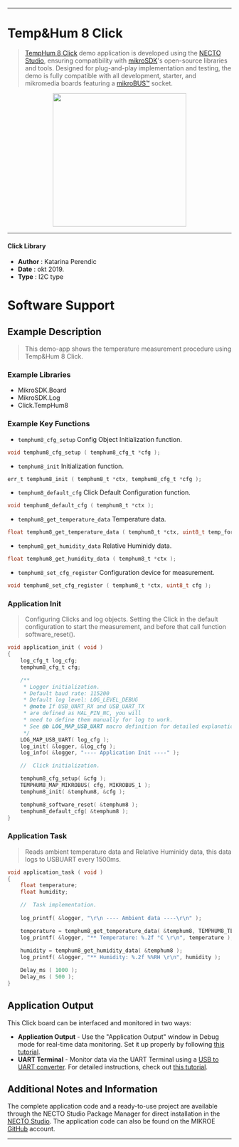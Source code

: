 
---
# Temp&Hum 8 Click

> [TempHum 8 Click](https://www.mikroe.com/?pid_product=MIKROE-3263) demo application is developed using
the [NECTO Studio](https://www.mikroe.com/necto), ensuring compatibility with [mikroSDK](https://www.mikroe.com/mikrosdk)'s
open-source libraries and tools. Designed for plug-and-play implementation and testing, the demo is fully compatible with
all development, starter, and mikromedia boards featuring a [mikroBUS&trade;](https://www.mikroe.com/mikrobus) socket.

<p align="center">
  <img src="https://www.mikroe.com/?pid_product=MIKROE-3263&image=1" height=300px>
</p>

---

#### Click Library

- **Author**        : Katarina Perendic
- **Date**          : okt 2019.
- **Type**          : I2C type

# Software Support

## Example Description

> This demo-app shows the temperature measurement procedure using Temp&Hum 8 Click.

### Example Libraries

- MikroSDK.Board
- MikroSDK.Log
- Click.TempHum8

### Example Key Functions

- `temphum8_cfg_setup` Config Object Initialization function. 
```c
void temphum8_cfg_setup ( temphum8_cfg_t *cfg );
``` 
 
- `temphum8_init` Initialization function. 
```c
err_t temphum8_init ( temphum8_t *ctx, temphum8_cfg_t *cfg );
```

- `temphum8_default_cfg` Click Default Configuration function. 
```c
void temphum8_default_cfg ( temphum8_t *ctx );
```

- `temphum8_get_temperature_data` Temperature data. 
```c
float temphum8_get_temperature_data ( temphum8_t *ctx, uint8_t temp_format );
```
 
- `temphum8_get_humidity_data` Relative Huminidy data. 
```c
float temphum8_get_humidity_data ( temphum8_t *ctx );
```

- `temphum8_set_cfg_register` Configuration device for measurement. 
```c
void temphum8_set_cfg_register ( temphum8_t *ctx, uint8_t cfg );
```

### Application Init

> Configuring Clicks and log objects. 
> Setting the Click in the default configuration to start the measurement, 
> and before that call function software_reset().

```c
void application_init ( void )
{
    log_cfg_t log_cfg;
    temphum8_cfg_t cfg;

    /** 
     * Logger initialization.
     * Default baud rate: 115200
     * Default log level: LOG_LEVEL_DEBUG
     * @note If USB_UART_RX and USB_UART_TX 
     * are defined as HAL_PIN_NC, you will 
     * need to define them manually for log to work. 
     * See @b LOG_MAP_USB_UART macro definition for detailed explanation.
     */
    LOG_MAP_USB_UART( log_cfg );
    log_init( &logger, &log_cfg );
    log_info( &logger, "---- Application Init ----" );

    //  Click initialization.

    temphum8_cfg_setup( &cfg );
    TEMPHUM8_MAP_MIKROBUS( cfg, MIKROBUS_1 );
    temphum8_init( &temphum8, &cfg );

    temphum8_software_reset( &temphum8 );
    temphum8_default_cfg( &temphum8 ); 
}
```

### Application Task

> Reads ambient temperature data and Relative Huminidy data, 
> this data logs to USBUART every 1500ms.

```c
void application_task ( void )
{
    float temperature;
    float humidity;

    //  Task implementation.
    
    log_printf( &logger, "\r\n ---- Ambient data ----\r\n" );

    temperature = temphum8_get_temperature_data( &temphum8, TEMPHUM8_TEMPERATURE_IN_CELSIUS );
    log_printf( &logger, "** Temperature: %.2f °C \r\n", temperature );
    
    humidity = temphum8_get_humidity_data( &temphum8 );
    log_printf( &logger, "** Humidity: %.2f %%RH \r\n", humidity );

    Delay_ms ( 1000 );
    Delay_ms ( 500 );
}
```

## Application Output

This Click board can be interfaced and monitored in two ways:
- **Application Output** - Use the "Application Output" window in Debug mode for real-time data monitoring.
Set it up properly by following [this tutorial](https://www.youtube.com/watch?v=ta5yyk1Woy4).
- **UART Terminal** - Monitor data via the UART Terminal using
a [USB to UART converter](https://www.mikroe.com/click/interface/usb?interface*=uart,uart). For detailed instructions,
check out [this tutorial](https://help.mikroe.com/necto/v2/Getting%20Started/Tools/UARTTerminalTool).

## Additional Notes and Information

The complete application code and a ready-to-use project are available through the NECTO Studio Package Manager for 
direct installation in the [NECTO Studio](https://www.mikroe.com/necto). The application code can also be found on
the MIKROE [GitHub](https://github.com/MikroElektronika/mikrosdk_click_v2) account.

---
